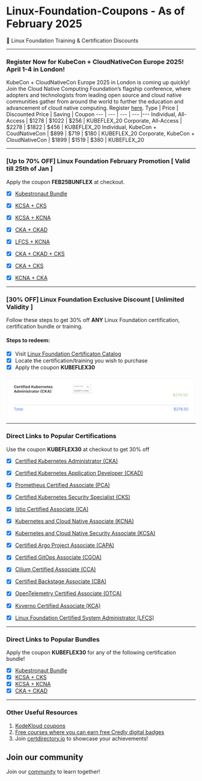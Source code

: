 # Linux-Foundation-Coupons - As of February 2025
🎉 Linux Foundation Training & Certification Discounts

---
### Register Now for KubeCon + CloudNativeCon Europe 2025! April 1-4 in London!
KubeCon + CloudNativeCon Europe 2025 in London is coming up quickly! Join the Cloud Native Computing Foundation’s flagship conference, where adopters and technologists from leading open source and cloud native communities gather from around the world to further the education and advancement of cloud native computing.
Register [here](https://events.linuxfoundation.org/kubecon-cloudnativecon-europe/register/).
Type | Price | Discounted Price | Saving | Coupon 
--- | --- | --- | --- |--- 
Individual, All-Access | $1278 | $1022 | $256 | KUBEFLEX_20
Corporate, All-Access | $2278 | $1822 | $456 | KUBEFLEX_20 
Individual, KubeCon + CoudNativeCon | $899 | $719 | $180 | KUBEFLEX_20 
Corporate, KubeCon + CloudNativeCon | $1899 | $1519 | $380 | KUBEFLEX_20 

---
### [Up to 70% OFF] Linux Foundation February Promotion [ Valid till 25th of Jan ]

Apply the coupon **FEB25BUNFLEX** at checkout. 

- [x] [Kubestronaut Bundle](https://k5x.kubeflex.io)
- [x] [KCSA + CKS](https://ksec.kubeflex.io)
- [x] [KCSA + KCNA](https://kcxa.kubeflex.io)
- [x] [CKA + CKAD](https://ckax.kubeflex.io)
- [x] [LFCS + KCNA](https://training.linuxfoundation.org/certification/linux-foundation-certified-it-associate-lfca-kubernetes-and-cloud-native-associate-kcna-exam-bundle/)
- [x] [CKA + CKAD + CKS](https://trainingportal.linuxfoundation.org/orders?cart=%5B%7B%22purchasableId%22%3A%228e40dcae-94e1-49a8-9e8c-51d9dca54ce8%22%2C%22purchasableType%22%3A%22discountGroup%22%2C%22quantity%22%3A1%2C%22isBulkPurchase%22%3Afalse%2C%22priceInCents%22%3A109500%7D%5D)
- [x] [CKA + CKS](https://trainingportal.linuxfoundation.org/orders?cart=%5B%7B%22purchasableId%22%3A%22361ca6b1-cd8d-4167-a15c-f14c632a2962%22%2C%22purchasableType%22%3A%22discountGroup%22%2C%22quantity%22%3A1%2C%22isBulkPurchase%22%3Afalse%2C%22priceInCents%22%3A72500%7D%5D)
- [x] [KCNA + CKA](https://trainingportal.linuxfoundation.org/orders?cart=%5B%7B%22purchasableId%22%3A%222600f479-cf43-4341-b617-b580250ec0b7%22%2C%22purchasableType%22%3A%22discountGroup%22%2C%22quantity%22%3A1%2C%22isBulkPurchase%22%3Afalse%2C%22priceInCents%22%3A59500%7D%5D)


---
### [30% OFF] Linux Foundation Exclusive Discount [ Unlimited Validity ]

Follow these steps to get 30% off **ANY** Linux Foundation certification, certification bundle or training.

#### Steps to redeem:
- [x] Visit [Linux Foundation Certificaton Catalog](https://lf.kubeflex.io)
- [x] Locate the certification/training you wish to purchase
- [x] Apply the coupon **KUBEFLEX30**

![Alt text](images/with-coupon-v2.png?raw=true "KUBEFLEX30 Coupon")

---
### Direct Links to Popular Certifications

Use the coupon **KUBEFLEX30** at checkout to get 30% off

- [x] [Certified Kubernetes Administrator (CKA)](https://cka.kubeflex.io)

- [x] [Certified Kubernetes Application Developer (CKAD)](https://ckad.kubeflex.io)

- [x] [Prometheus Certified Associate (PCA)](https://pca.kubeflex.io)

- [x] [Certified Kubernetes Security Specialist (CKS)](https://cks.kubeflex.io)

- [x] [Istio Certified Associate (ICA)](https://ica.kubeflex.io)

- [x] [Kubernetes and Cloud Native Associate (KCNA)](https://kcna.kubeflex.io)

- [x] [Kubernetes and Cloud Native Security Associate (KCSA)](https://kcsa.kubeflex.io)

- [x] [Certified Argo Project Associate (CAPA)](https://capa.kubeflex.io)

- [x] [Certified GitOps Associate (CGOA)](https://cgoa.kubeflex.io)

- [x] [Cilium Certified Associate (CCA)](https://cca.kubeflex.io)

- [x] [Certified Backstage Associate (CBA)](https://cba.kubeflex.io)

- [x] [OpenTelemetry Certified Associate (OTCA)](https://otca.kubeflex.io)
      
- [x] [Kyverno Certified Associate (KCA)](https://kca.kubeflex.io)
      
- [x] [Linux Foundation Certified System Administrator (LFCS)](https://lfcs.kubeflex.io) 

---
### Direct Links to Popular Bundles

Apply the coupon **KUBEFLEX30** for any of the following certification bundle!
- [x] [Kubestronaut Bundle](https://k5x.kubeflex.io)
- [x] [KCSA + CKS](https://ksec.kubeflex.io)
- [x] [KCSA + KCNA](https://kcxa.kubeflex.io)
- [x] [CKA + CKAD](https://ckax.kubeflex.io)

---
### Other Useful Resources

1. [KodeKloud coupons](https://github.com/CloudNativeStudyGroup/KodeKloud-Coupons)
2. [Free courses where you can earn free Credly digital badges](https://github.com/CloudNativeStudyGroup/Free-Credly-Badges)
3. Join [certdirectory.io](https://certdirectory.io) to showcase your achievements! 


## Join our community

Join our [community](https://www.linkedin.com/groups/13092099/) to learn together!
